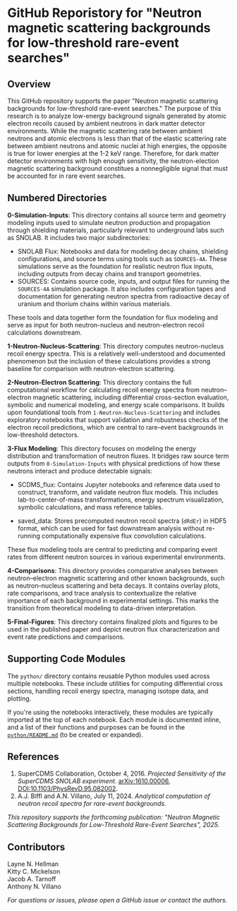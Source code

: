 # GitHub Reporistory for "Neutron magnetic scattering backgrounds for low-threshold rare-event searches"

## Overview
This GitHub repository supports the paper "Neutron magnetic scattering backgrounds for low-threshold rare-event searches." The purpose of this research is to analyze low-energy background signals generated by atomic electron recoils caused by ambient neutrons in dark matter detector environments. While the magnetic scattering rate between ambient neutrons and atomic electrons is less than that of the elastic scattering rate between ambient neutrons and atomic nuclei at high energies, the opposite is true for lower energies at the 1-2 keV range. Therefore, for dark matter detector environments with high enough sensitivity, the neutron-election magnetic scattering background constitues a nonnegligible signal that must be accounted for in rare event searches.


## Numbered Directories
**0-Simulation-Inputs**: This directory contains all source term and geometry modeling inputs used to simulate neutron production and propagation through shielding materials, particularly relevant to underground labs such as SNOLAB. It includes two major subdirectories:

- SNOLAB Flux: Notebooks and data for modeling decay chains, shielding configurations, and source terms using tools such as `SOURCES-4A`. These simulations serve as the foundation for realistic neutron flux inputs, including outputs from decay chains and transport geometries.
- SOURCES: Contains source code, inputs, and output files for running the `SOURCES-4A` simulation package. It also includes configuration tapes and documentation for generating neutron spectra from radioactive decay of uranium and thorium chains within various materials.

These tools and data together form the foundation for flux modeling and serve as input for both neutron-nucleus and neutron-electron recoil calculations downstream.

**1-Neutron-Nucleus-Scattering**: This directory computes neutron-nucleus recoil energy spectra. This is a relatively well-understood and documented phenomenon but the inclusion of these calculations provides a strong baseline for comparison with neutron-electron scattering.

**2-Neutron-Electron Scattering**: This directory contains the full computational workflow for calculating recoil energy spectra from neutron–electron magnetic scattering, including differential cross-section evaluation, symbolic and numerical modeling, and energy scale comparisons. It builds upon foundational tools from `1-Neutron-Nucleus-Scattering` and includes exploratory notebooks that support validation and robustness checks of the electron recoil predictions, which are central to rare-event backgrounds in low-threshold detectors.

**3-Flux Modeling**: This directory focuses on modeling the energy distribution and transformation of neutron fluxes. It bridges raw source term outputs from `0-Simulation-Inputs` with physical predictions of how these neutrons interact and produce detectable signals:

- SCDMS_flux: Contains Jupyter notebooks and reference data used to construct, transform, and validate neutron flux models. This includes lab-to-center-of-mass transformations, energy spectrum visualization, symbolic calculations, and mass reference tables.

- saved_data: Stores precomputed neutron recoil spectra (`dRdEr`) in HDF5 format, which can be used for fast downstream analysis without re-running computationally expensive flux convolution calculations.

These flux modeling tools are central to predicting and comparing event rates from different neutron sources in various experimental environments.

**4-Comparisons**: This directory provides comparative analyses between neutron–electron magnetic scattering and other known backgrounds, such as neutron–nucleus scattering and beta decays. It contains overlay plots, rate comparisons, and trace analysis to contextualize the relative importance of each background in experimental settings. This marks the transition from theoretical modeling to data-driven interpretation.

**5-Final-Figures**: This directory contains finalized plots and figures to be used in the published paper and depict neutron flux characterization and event rate predictions and comparisons.


## Supporting Code Modules

The `python/` directory contains reusable Python modules used across multiple notebooks. These include utilities for computing differential cross sections, handling recoil energy spectra, managing isotope data, and plotting.

If you're using the notebooks interactively, these modules are typically imported at the top of each notebook. Each module is documented inline, and a list of their functions and purposes can be found in the [`python/README.md`](python/README.md) (to be created or expanded).


## References

1. SuperCDMS Collaboration, October 4, 2016. *Projected Sensitivity of the SuperCDMS SNOLAB experiment*. [arXiv:1610.00006](https://arxiv.org/abs/1610.00006), [DOI:10.1103/PhysRevD.95.082002](https://doi.org/10.1103/PhysRevD.95.082002).
2. A.J. Biffl and A.N. Villano, July 11, 2024. *Analytical computation of neutron recoil spectra for rare-event backgrounds*.

*This repository supports the forthcoming publication: "Neutron Magnetic Scattering Backgrounds for Low-Threshold Rare-Event Searches", 2025.*

## Contributors

Layne N. Hellman <br />
Kitty C. Mickelson <br />
Jacob A. Tarnoff <br />
Anthony N. Villano

*For questions or issues, please open a GitHub issue or contact the authors.*
